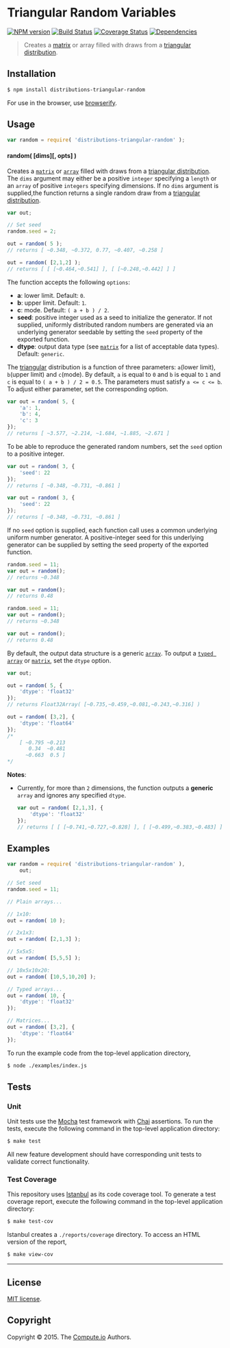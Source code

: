 Triangular Random Variables
===
[![NPM version][npm-image]][npm-url] [![Build Status][travis-image]][travis-url] [![Coverage Status][codecov-image]][codecov-url] [![Dependencies][dependencies-image]][dependencies-url]

> Creates a [matrix](https://github.com/dstructs/matrix) or array filled with draws from a [triangular distribution](https://en.wikipedia.org/wiki/Triangular_distribution).


## Installation

``` bash
$ npm install distributions-triangular-random
```

For use in the browser, use [browserify](https://github.com/substack/node-browserify).


## Usage

``` javascript
var random = require( 'distributions-triangular-random' );
```

#### random( [dims][, opts] )

Creates a [`matrix`](https://github.com/dstructs/matrix) or [`array`](https://developer.mozilla.org/en-US/docs/Web/JavaScript/Reference/Global_Objects/Array) filled with draws from a [triangular distribution](https://en.wikipedia.org/wiki/Triangular_distribution). The `dims` argument may either be a positive `integer` specifying a `length` or an `array` of positive `integers` specifying dimensions. If no `dims` argument is supplied,the function returns a single random draw from a [triangular distribution](https://en.wikipedia.org/wiki/Triangular_distribution).

``` javascript
var out;

// Set seed
random.seed = 2;

out = random( 5 );
// returns [ ~0.348, ~0.372, 0.77, ~0.407, ~0.258 ]

out = random( [2,1,2] );
// returns [ [ [~0.464,~0.541] ], [ [~0.248,~0.442] ] ]

```

The function accepts the following `options`:

*	__a__: lower limit. Default: `0`.
*	__b__: upper limit. Default: `1`.
*	__c__: mode. Default: `( a + b ) / 2`.
*	__seed__: positive integer used as a seed to initialize the generator. If not supplied, uniformly distributed random numbers are generated via an underlying generator seedable by setting the `seed` property of the exported function.
*	__dtype__: output data type (see [`matrix`](https://github.com/dstructs/matrix) for a list of acceptable data types). Default: `generic`.

The [triangular](https://en.wikipedia.org/wiki/Laplace_distribution) distribution is a function of three parameters: `a`(lower limit), `b`(upper limit) and `c`(mode). By default, `a` is equal to `0` and `b` is equal to `1` and `c` is equal to `( a + b ) / 2 = 0.5`. The parameters must satisfy `a <= c <= b`. To adjust either parameter, set the corresponding option.

``` javascript
var out = random( 5, {
	'a': 1,
	'b': 4,
	'c': 3
});
// returns [ ~3.577, ~2.214, ~1.684, ~1.885, ~2.671 ]

```

To be able to reproduce the generated random numbers, set the `seed` option to a positive integer.

``` javascript
var out = random( 3, {
	'seed': 22
});
// returns [ ~0.348, ~0.731, ~0.861 ]

var out = random( 3, {
    'seed': 22
});
// returns [ ~0.348, ~0.731, ~0.861 ]

```

If no `seed` option is supplied, each function call uses a common underlying uniform number generator. A positive-integer seed for this underlying generator can be supplied by setting the seed property of the exported function.

```javascript
random.seed = 11;
var out = random();
// returns ~0.348

var out = random();
// returns 0.48

random.seed = 11;
var out = random();
// returns ~0.348

var out = random();
// returns 0.48

```

By default, the output data structure is a generic [`array`](https://developer.mozilla.org/en-US/docs/Web/JavaScript/Reference/Global_Objects/Array). To output a [`typed array`](https://developer.mozilla.org/en-US/docs/Web/JavaScript/Typed_arrays) or [`matrix`](https://github.com/dstructs/matrix), set the `dtype` option.

``` javascript
var out;

out = random( 5, {
	'dtype': 'float32'
});
// returns Float32Array( [~0.735,~0.459,~0.081,~0.243,~0.316] )

out = random( [3,2], {
	'dtype': 'float64'
});
/*
	[ ~0.795 ~0.213
	   0.34  ~0.481
	  ~0.663  0.5 ]
*/

```

__Notes__:
*	Currently, for more than `2` dimensions, the function outputs a __generic__ `array` and ignores any specified `dtype`.

	``` javascript
	var out = random( [2,1,3], {
		'dtype': 'float32'
	});
	// returns [ [ [~0.741,~0.727,~0.828] ], [ [~0.499,~0.383,~0.483] ] ] 

	```

## Examples

``` javascript
var random = require( 'distributions-triangular-random' ),
	out;

// Set seed
random.seed = 11;

// Plain arrays...

// 1x10:
out = random( 10 );

// 2x1x3:
out = random( [2,1,3] );

// 5x5x5:
out = random( [5,5,5] );

// 10x5x10x20:
out = random( [10,5,10,20] );

// Typed arrays...
out = random( 10, {
	'dtype': 'float32'
});

// Matrices...
out = random( [3,2], {
	'dtype': 'float64'
});
```

To run the example code from the top-level application directory,

``` bash
$ node ./examples/index.js
```


## Tests

### Unit

Unit tests use the [Mocha](http://mochajs.org/) test framework with [Chai](http://chaijs.com) assertions. To run the tests, execute the following command in the top-level application directory:

``` bash
$ make test
```

All new feature development should have corresponding unit tests to validate correct functionality.


### Test Coverage

This repository uses [Istanbul](https://github.com/gotwarlost/istanbul) as its code coverage tool. To generate a test coverage report, execute the following command in the top-level application directory:

``` bash
$ make test-cov
```

Istanbul creates a `./reports/coverage` directory. To access an HTML version of the report,

``` bash
$ make view-cov
```


---
## License

[MIT license](http://opensource.org/licenses/MIT).


## Copyright

Copyright &copy; 2015. The [Compute.io](https://github.com/compute-io) Authors.


[npm-image]: http://img.shields.io/npm/v/distributions-triangular-random.svg
[npm-url]: https://npmjs.org/package/distributions-triangular-random

[travis-image]: http://img.shields.io/travis/distributions-io/triangular-random/master.svg
[travis-url]: https://travis-ci.org/distributions-io/triangular-random

[codecov-image]: https://img.shields.io/codecov/c/github/distributions-io/triangular-random/master.svg
[codecov-url]: https://codecov.io/github/distributions-io/triangular-random?branch=master

[dependencies-image]: http://img.shields.io/david/distributions-io/triangular-random.svg
[dependencies-url]: https://david-dm.org/distributions-io/triangular-random

[dev-dependencies-image]: http://img.shields.io/david/dev/distributions-io/triangular-random.svg
[dev-dependencies-url]: https://david-dm.org/dev/distributions-io/triangular-random

[github-issues-image]: http://img.shields.io/github/issues/distributions-io/triangular-random.svg
[github-issues-url]: https://github.com/distributions-io/triangular-random/issues
